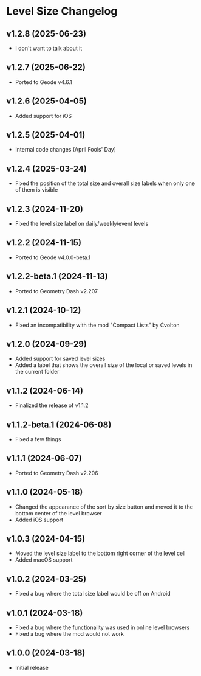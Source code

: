 # Level Size Changelog
## v1.2.8 (2025-06-23)
- I don't want to talk about it

## v1.2.7 (2025-06-22)
- Ported to Geode v4.6.1

## v1.2.6 (2025-04-05)
- Added support for iOS

## v1.2.5 (2025-04-01)
- Internal code changes (April Fools' Day)

## v1.2.4 (2025-03-24)
- Fixed the position of the total size and overall size labels when only one of them is visible

## v1.2.3 (2024-11-20)
- Fixed the level size label on daily/weekly/event levels

## v1.2.2 (2024-11-15)
- Ported to Geode v4.0.0-beta.1

## v1.2.2-beta.1 (2024-11-13)
- Ported to Geometry Dash v2.207

## v1.2.1 (2024-10-12)
- Fixed an incompatibility with the mod "Compact Lists" by Cvolton

## v1.2.0 (2024-09-29)
- Added support for saved level sizes
- Added a label that shows the overall size of the local or saved levels in the current folder

## v1.1.2 (2024-06-14)
- Finalized the release of v1.1.2

## v1.1.2-beta.1 (2024-06-08)
- Fixed a few things

## v1.1.1 (2024-06-07)
- Ported to Geometry Dash v2.206

## v1.1.0 (2024-05-18)
- Changed the appearance of the sort by size button and moved it to the bottom center of the level browser
- Added iOS support

## v1.0.3 (2024-04-15)
- Moved the level size label to the bottom right corner of the level cell
- Added macOS support

## v1.0.2 (2024-03-25)
- Fixed a bug where the total size label would be off on Android

## v1.0.1 (2024-03-18)
- Fixed a bug where the functionality was used in online level browsers
- Fixed a bug where the mod would not work

## v1.0.0 (2024-03-18)
- Initial release